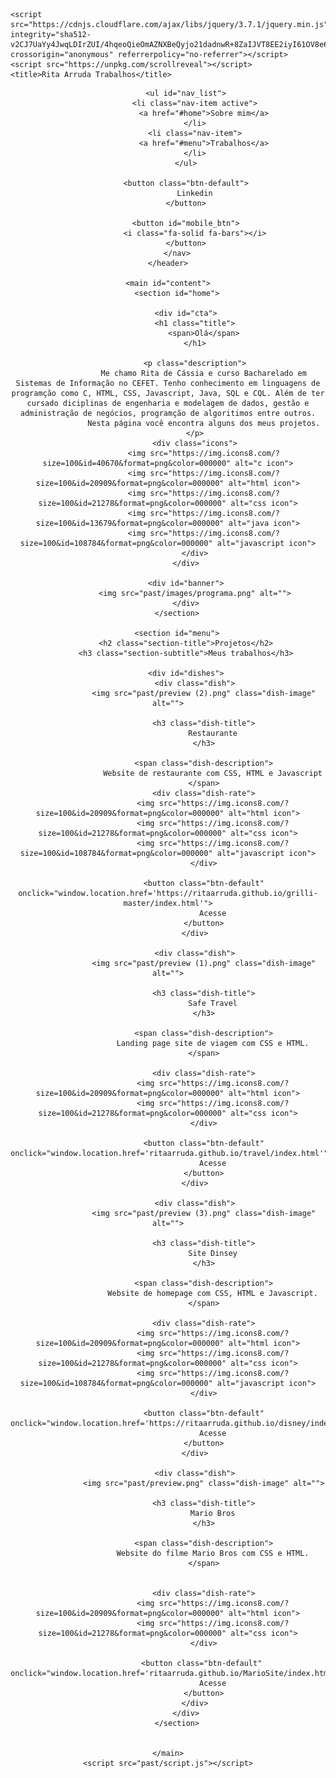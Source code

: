 
<html lang="pt-br">
<head>
    <meta charset="UTF-8">
    <meta name="viewport" content="width=device-width, initial-scale=1.0">
    <link rel="stylesheet" href="https://cdnjs.cloudflare.com/ajax/libs/font-awesome/6.5.1/css/all.min.css" integrity="sha512-DTOQO9RWCH3ppGqcWaEA1BIZOC6xxalwEsw9c2QQeAIftl+Vegovlnee1c9QX4TctnWMn13TZye+giMm8e2LwA==" crossorigin="anonymous" referrerpolicy="no-referrer" />
    <link rel="stylesheet" href="past/styles/styles.css">

    <script src="https://cdnjs.cloudflare.com/ajax/libs/jquery/3.7.1/jquery.min.js" integrity="sha512-v2CJ7UaYy4JwqLDIrZUI/4hqeoQieOmAZNXBeQyjo21dadnwR+8ZaIJVT8EE2iyI61OV8e6M8PP2/4hpQINQ/g==" crossorigin="anonymous" referrerpolicy="no-referrer"></script>
    <script src="https://unpkg.com/scrollreveal"></script>
    <title>Rita Arruda Trabalhos</title>
</head>
<body>
    <header>
        <nav id="navbar">

            <ul id="nav_list">
                <li class="nav-item active">
                    <a href="#home">Sobre mim</a>
                </li>
                <li class="nav-item">
                    <a href="#menu">Trabalhos</a>
                </li>
            </ul>

            <button class="btn-default">
                Linkedin
            </button>

            <button id="mobile_btn">
                <i class="fa-solid fa-bars"></i>
            </button>
        </nav>
    </header>

    <main id="content">
        <section id="home">
            
            <div id="cta">
                <h1 class="title">
                    <span>Olá</span>
                </h1>

                <p class="description">
                    Me chamo Rita de Cássia e curso Bacharelado em Sistemas de Informação no CEFET. Tenho conhecimento em linguagens de programção como C, HTML, CSS, Javascript, Java, SQL e CQL. Além de ter cursado diciplinas de engenharia e modelagem de dados, gestão e administração de negócios, programção de algoritimos entre outros.
                    Nesta página você encontra alguns dos meus projetos.
                </p>
                <div class="icons">
                    <img src="https://img.icons8.com/?size=100&id=40670&format=png&color=000000" alt="c icon">
                    <img src="https://img.icons8.com/?size=100&id=20909&format=png&color=000000" alt="html icon">
                    <img src="https://img.icons8.com/?size=100&id=21278&format=png&color=000000" alt="css icon">
                    <img src="https://img.icons8.com/?size=100&id=13679&format=png&color=000000" alt="java icon">
                    <img src="https://img.icons8.com/?size=100&id=108784&format=png&color=000000" alt="javascript icon">
                </div>
            </div>

            <div id="banner">
                <img src="past/images/programa.png" alt="">
            </div>
        </section>

        <section id="menu">
            <h2 class="section-title">Projetos</h2>
            <h3 class="section-subtitle">Meus trabalhos</h3>

            <div id="dishes">
                <div class="dish">
                    <img src="past/preview (2).png" class="dish-image" alt="">

                    <h3 class="dish-title">
                        Restaurante
                    </h3>

                    <span class="dish-description">
                        Website de restaurante com CSS, HTML e Javascript
                    </span>
                    <div class="dish-rate">
                        <img src="https://img.icons8.com/?size=100&id=20909&format=png&color=000000" alt="html icon">
                        <img src="https://img.icons8.com/?size=100&id=21278&format=png&color=000000" alt="css icon">
                        <img src="https://img.icons8.com/?size=100&id=108784&format=png&color=000000" alt="javascript icon">
                    </div>

                    <button class="btn-default" onclick="window.location.href='https://ritaarruda.github.io/grilli-master/index.html'">
                        Acesse
                    </button>
                </div>

                <div class="dish">
                    <img src="past/preview (1).png" class="dish-image" alt="">

                    <h3 class="dish-title">
                        Safe Travel
                    </h3>

                    <span class="dish-description">
                        Landing page site de viagem com CSS e HTML.
                    </span>

                    <div class="dish-rate">
                        <img src="https://img.icons8.com/?size=100&id=20909&format=png&color=000000" alt="html icon">
                        <img src="https://img.icons8.com/?size=100&id=21278&format=png&color=000000" alt="css icon">
                    </div>

                    <button class="btn-default" onclick="window.location.href='ritaarruda.github.io/travel/index.html'">
                        Acesse
                    </button>
                </div>

                <div class="dish">
                    <img src="past/preview (3).png" class="dish-image" alt="">

                    <h3 class="dish-title">
                        Site Dinsey
                    </h3>

                    <span class="dish-description">
                        Website de homepage com CSS, HTML e Javascript.
                    </span>

                    <div class="dish-rate">
                        <img src="https://img.icons8.com/?size=100&id=20909&format=png&color=000000" alt="html icon">
                        <img src="https://img.icons8.com/?size=100&id=21278&format=png&color=000000" alt="css icon">
                        <img src="https://img.icons8.com/?size=100&id=108784&format=png&color=000000" alt="javascript icon">
                    </div>

                    <button class="btn-default" onclick="window.location.href='https://ritaarruda.github.io/disney/index.html'">
                        Acesse
                    </button>
                </div>

                <div class="dish">
                    <img src="past/preview.png" class="dish-image" alt="">
                    
                    <h3 class="dish-title">
                        Mario Bros
                    </h3>

                    <span class="dish-description">
                        Website do filme Mario Bros com CSS e HTML.
                    </span>


                    <div class="dish-rate">
                        <img src="https://img.icons8.com/?size=100&id=20909&format=png&color=000000" alt="html icon">
                        <img src="https://img.icons8.com/?size=100&id=21278&format=png&color=000000" alt="css icon">
                    </div>

                   <button class="btn-default" onclick="window.location.href='ritaarruda.github.io/MarioSite/index.html'">
                        Acesse
                    </button>
                </div>
            </div>
        </section>

        
    </main>
    <script src="past/script.js"></script>
</body>
</html>

